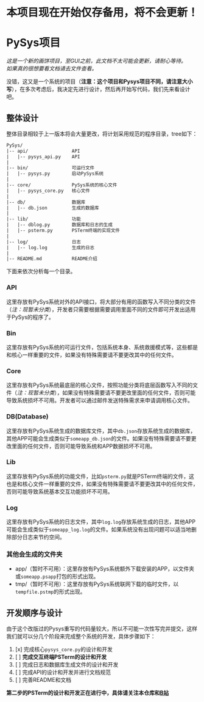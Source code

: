 # 本项目现在开始仅存备用，将不会更新！

# PySys项目

*这是一个新的画饼项目，至GUI之前，此文档不太可能会更新，请耐心等待。*  
*如果真的很想要看文档请去文件查看。*  
  
没错，这又是一个系统的项目（**注意：这个项目和Pysys项目不同，请注意大小写**），在多次考虑后，我决定先进行设计，然后再开始写代码，我们先来看设计吧。

## 整体设计

整体目录相较于上一版本将会大量更改，将计划采用规范的程序目录，tree如下：

````txt
PySys/
|-- api/                API
|   |-- pysys_api.py    API
|
|-- bin/                可运行文件
|   |-- pysys.py        启动PySys系统
|
|-- core/               PySys系统的核心文件
|   |-- pysys_core.py   核心文件
|
|-- db/                 数据库
|   |-- db.json         生成的数据库
|
|-- lib/                功能
|   |-- dblog.py        数据库和日志的生成
|   |-- psterm.py       PSTerm终端的实现文件
|
|-- log/                日志
|   |-- log.log         生成的日志
|
|-- README.md           README介绍
````

下面来依次分析每一个目录。

### API

这里存放有PySys系统对外的API接口，将大部分有用的函数写入不同分类的文件（*注：现暂未分类*），开发者只需要根据需要调用里面不同的文件即可开发出适用于PySys的程序了。

### Bin

这里存放有PySys系统的可运行文件，包括系统本身、系统救援模式等，这些都是和核心一样重要的文件，如果没有特殊需要请不要更改其中的任何文件。

### Core

这里存放有PySys系统最底层的核心文件，按照功能分类将底层函数写入不同的文件（*注：现暂未分类*），如果没有特殊需要请不要更改里面的任何文件，否则可能导致系统损坏不可用。开发者可以通过邮件发送特殊需求来申请调用核心文件。

### DB(Database)

这里存放有PySys系统生成的数据库文件，其中`db.json`存放系统生成的数据库，其他APP可能会生成类似于`someapp_db.json`的文件。如果没有特殊需要请不要更改里面的任何文件，否则可能导致系统和APP数据损坏不可用。

### Lib

这里存放有PySys系统的功能文件，比如`psterm.py`就是PSTerm终端的文件，这也是和核心文件一样重要的文件，如果没有特殊需要请不要更改其中的任何文件，否则可能导致系统基本交互功能损坏不可用。

### Log

这里存放有PySys系统的日志文件，其中`log.log`存放系统生成的日志，其他APP可能会生成类似于`someapp_log.log`的文件。如果系统没有出现问题可以适当地删除部分日志来节约空间。

### 其他会生成的文件夹

* app/（暂时不可用）：这里存放有PySys系统额外下载安装的APP，以文件夹或`someapp.psapp`打包的形式出现。
* tmp/（暂时不可用）：这里存放有PySys系统联网下载的临时文件，以`tempfile.pstmp`的形式出现。

## 开发顺序与设计

由于这个改版过的Pysys重写的代码量较大，所以不可能一次性写完并提交，这样我们就可以分几个阶段来完成整个系统的开发，具体步骤如下：

1. [x] 完成核心`pysys_core.py`的设计和开发
3. [ ] **完成交互终端PSTerm的设计和开发**
4. [ ] 完成日志和数据库生成文件的设计和开发
5. [ ] 完成API的设计和开发并进行文档规范
6. [ ] 完善README和文档

**第二步的PSTerm的设计和开发正在进行中，具体请关注本仓库和[B站](https://space.bilibili.com/376957286)**